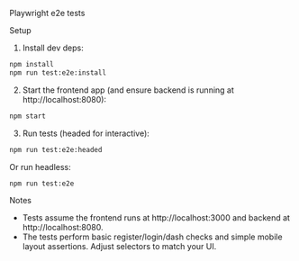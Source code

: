 Playwright e2e tests

Setup

1. Install dev deps:

```bash
npm install
npm run test:e2e:install
```

2. Start the frontend app (and ensure backend is running at http://localhost:8080):

```bash
npm start
```

3. Run tests (headed for interactive):

```bash
npm run test:e2e:headed
```

Or run headless:

```bash
npm run test:e2e
```

Notes
- Tests assume the frontend runs at http://localhost:3000 and backend at http://localhost:8080.
- The tests perform basic register/login/dash checks and simple mobile layout assertions. Adjust selectors to match your UI.
